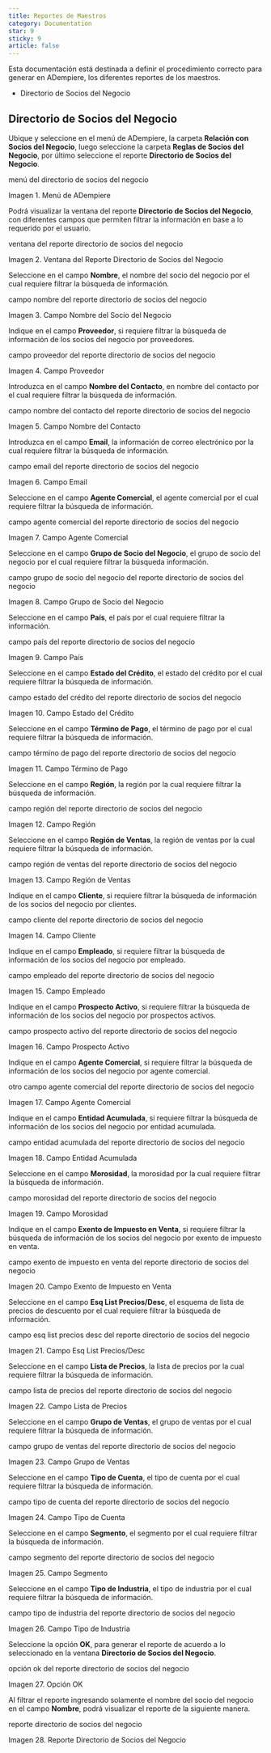 ```yaml
---
title: Reportes de Maestros
category: Documentation
star: 9
sticky: 9
article: false
---
```


Esta documentación está destinada a definir el procedimiento correcto para generar en ADempiere, los diferentes reportes de los maestros.

- Directorio de Socios del Negocio

## Directorio de Socios del Negocio

Ubique y seleccione en el menú de ADempiere, la carpeta **Relación con Socios del Negocio**, luego seleccione la carpeta **Reglas de Socios del Negocio**, por último seleccione el reporte **Directorio de Socios del Negocio**.

menú del directorio de socios del negocio

Imagen 1. Menú de ADempiere

Podrá visualizar la ventana del reporte **Directorio de Socios del Negocio**, con diferentes campos que permiten filtrar la información en base a lo requerido por el usuario.

ventana del reporte directorio de socios del negocio

Imagen 2. Ventana del Reporte Directorio de Socios del Negocio

Seleccione en el campo **Nombre**, el nombre del socio del negocio por el cual requiere filtrar la búsqueda de información.

campo nombre del reporte directorio de socios del negocio

Imagen 3. Campo Nombre del Socio del Negocio

Indique en el campo **Proveedor**, si requiere filtrar la búsqueda de información de los socios del negocio por proveedores.

campo proveedor del reporte directorio de socios del negocio

Imagen 4. Campo Proveedor

Introduzca en el campo **Nombre del Contacto**, en nombre del contacto por el cual requiere filtrar la búsqueda de información.

campo nombre del contacto del reporte directorio de socios del negocio

Imagen 5. Campo Nombre del Contacto

Introduzca en el campo **Email**, la información de correo electrónico por la cual requiere filtrar la búsqueda de información.

campo email del reporte directorio de socios del negocio

Imagen 6. Campo Email

Seleccione en el campo **Agente Comercial**, el agente comercial por el cual requiere filtrar la búsqueda de información.

campo agente comercial del reporte directorio de socios del negocio

Imagen 7. Campo Agente Comercial

Seleccione en el campo **Grupo de Socio del Negocio**, el grupo de socio del negocio por el cual requiere filtrar la búsqueda información.

campo grupo de socio del negocio del reporte directorio de socios del negocio

Imagen 8. Campo Grupo de Socio del Negocio

Seleccione en el campo **País**, el país por el cual requiere filtrar la información.

campo país del reporte directorio de socios del negocio

Imagen 9. Campo País

Seleccione en el campo **Estado del Crédito**, el estado del crédito por el cual requiere filtrar la búsqueda de información.

campo estado del crédito del reporte directorio de socios del negocio

Imagen 10. Campo Estado del Crédito

Seleccione en el campo **Término de Pago**, el término de pago por el cual requiere filtrar la búsqueda de información.

campo término de pago del reporte directorio de socios del negocio

Imagen 11. Campo Término de Pago

Seleccione en el campo **Región**, la región por la cual requiere filtrar la búsqueda de información.

campo región del reporte directorio de socios del negocio

Imagen 12. Campo Región

Seleccione en el campo **Región de Ventas**, la región de ventas por la cual requiere filtrar la búsqueda de información.

campo región de ventas del reporte directorio de socios del negocio

Imagen 13. Campo Región de Ventas

Indique en el campo **Cliente**, si requiere filtrar la búsqueda de información de los socios del negocio por clientes.

campo cliente del reporte directorio de socios del negocio

Imagen 14. Campo Cliente

Indique en el campo **Empleado**, si requiere filtrar la búsqueda de información de los socios del negocio por empleado.

campo empleado del reporte directorio de socios del negocio

Imagen 15. Campo Empleado

Indique en el campo **Prospecto Activo**, si requiere filtrar la búsqueda de información de los socios del negocio por prospectos activos.

campo prospecto activo del reporte directorio de socios del negocio

Imagen 16. Campo Prospecto Activo

Indique en el campo **Agente Comercial**, si requiere filtrar la búsqueda de información de los socios del negocio por agente comercial.

otro campo agente comercial del reporte directorio de socios del negocio

Imagen 17. Campo Agente Comercial

Indique en el campo **Entidad Acumulada**, si requiere filtrar la búsqueda de información de los socios del negocio por entidad acumulada.

campo entidad acumulada del reporte directorio de socios del negocio

Imagen 18. Campo Entidad Acumulada

Seleccione en el campo **Morosidad**, la morosidad por la cual requiere filtrar la búsqueda de información.

campo morosidad del reporte directorio de socios del negocio

Imagen 19. Campo Morosidad

Indique en el campo **Exento de Impuesto en Venta**, si requiere filtrar la búsqueda de información de los socios del negocio por exento de impuesto en venta.

campo exento de impuesto en venta del reporte directorio de socios del negocio

Imagen 20. Campo Exento de Impuesto en Venta

Seleccione en el campo **Esq List Precios/Desc**, el esquema de lista de precios de descuento por el cual requiere filtrar la búsqueda de información.

campo esq list precios desc del reporte directorio de socios del negocio

Imagen 21. Campo Esq List Precios/Desc

Seleccione en el campo **Lista de Precios**, la lista de precios por la cual requiere filtrar la búsqueda de información.

campo lista de precios del reporte directorio de socios del negocio

Imagen 22. Campo Lista de Precios

Seleccione en el campo **Grupo de Ventas**, el grupo de ventas por el cual requiere filtrar la búsqueda de información.

campo grupo de ventas del reporte directorio de socios del negocio

Imagen 23. Campo Grupo de Ventas

Seleccione en el campo **Tipo de Cuenta**, el tipo de cuenta por el cual requiere filtrar la búsqueda de información.

campo tipo de cuenta del reporte directorio de socios del negocio

Imagen 24. Campo Tipo de Cuenta

Seleccione en el campo **Segmento**, el segmento por el cual requiere filtrar la búsqueda de información.

campo segmento del reporte directorio de socios del negocio

Imagen 25. Campo Segmento

Seleccione en el campo **Tipo de Industria**, el tipo de industria por el cual requiere filtrar la búsqueda de información.

campo tipo de industria del reporte directorio de socios del negocio

Imagen 26. Campo Tipo de Industria

Seleccione la opción **OK**, para generar el reporte de acuerdo a lo seleccionado en la ventana **Directorio de Socios del Negocio**.

opción ok del reporte directorio de socios del negocio

Imagen 27. Opción OK

Al filtrar el reporte ingresando solamente el nombre del socio del negocio en el campo **Nombre**, podrá visualizar el reporte de la siguiente manera.

reporte directorio de socios del negocio

Imagen 28. Reporte Directorio de Socios del Negocio